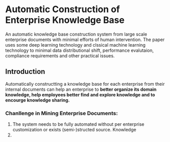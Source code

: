 # Automatic Construction of Enterprise Knowledge Base

An automatic knowledge base construction system from large scale enterprise documents with minimal efforts of human intervention. The paper uses some deep learning technology and clssical machine learning technology to minimal data distributional shift, performance evalutaion, compliance requirements and other practical issues.

## Introduction
Automatically constructting a knowledge base for each enterprise from their internal documents can help an enterprise to <b>better organize its domain knowledge, help employees better find and explore knowledge and to encourge knowledge sharing.</b>  
### Chanllenge in Mining Enterprise Documents:
1. The system needs to be fully automated without per enterprise customization or exists (semi-)structed source. Knowledge
2. 